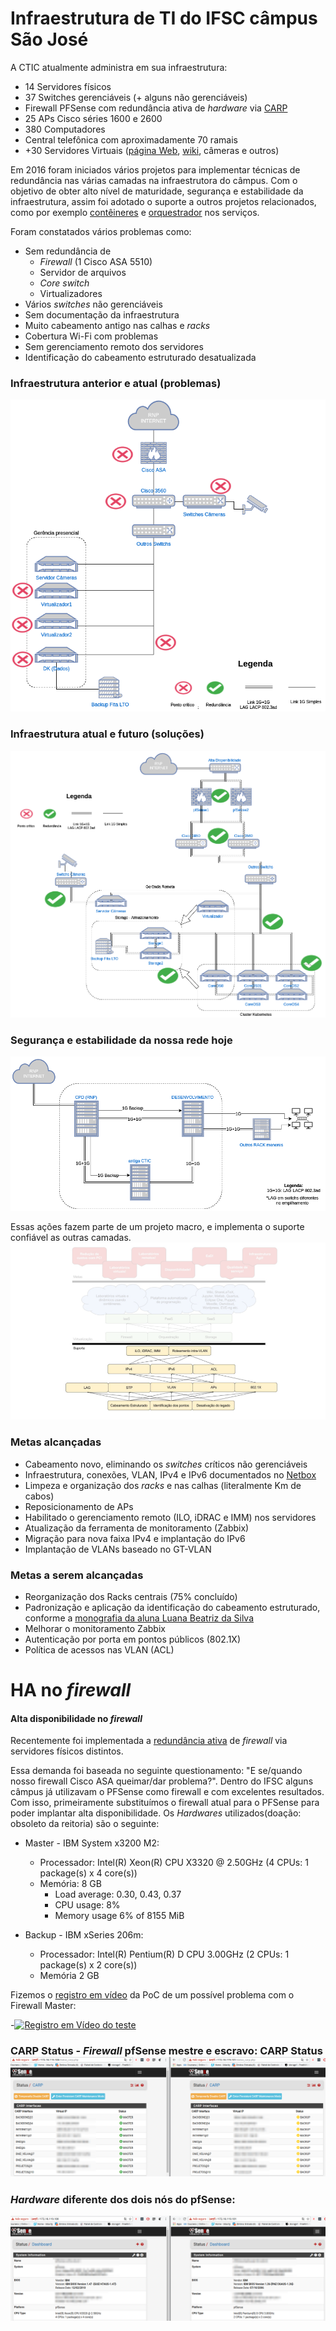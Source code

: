 # Infraestrutura de TI do IFSC câmpus São José

A CTIC atualmente administra em sua infraestrutura:
* 14 Servidores físicos
* 37 Switches gerenciáveis (+ alguns não gerenciáveis)
* Firewall PFSense com redundância ativa de _hardware_ via [CARP](https://www.freebsd.org/doc/handbook/carp.html)
* 25 APs Cisco séries 1600 e 2600
* 380 Computadores
* Central telefônica com aproximadamente 70 ramais
* +30 Servidores Virtuais ([página Web](http://sj.ifsc.edu.br), [wiki](http://wiki.sj.ifsc.edu.br), câmeras e outros)

Em 2016 foram iniciados vários projetos para implementar técnicas de redundância nas várias camadas na infraestrutora do câmpus. Com o objetivo de obter alto nível de maturidade, segurança e estabilidade da infraestrutura, assim foi adotado o suporte a outros projetos relacionados, como por exemplo [contêineres](https://github.com/ctic-sje-ifsc/coreos) e [orquestrador](https://github.com/ctic-sje-ifsc/kubernetes) nos serviços.

Foram constatados vários problemas como:

* Sem redundância de 
  * _Firewall_ (1 Cisco ASA 5510)
  * Servidor de arquivos
  * _Core switch_
  * Virtualizadores
* Vários _switches_ não gerenciáveis
* Sem documentação da infraestrutura
* Muito cabeamento  antigo nas calhas e _racks_
* Cobertura Wi-Fi com problemas
* Sem gerenciamento remoto dos servidores
* Identificação do cabeamento estruturado desatualizada

### Infraestrutura anterior e atual (problemas)

![Infraestrutura anterior](docs/infra_anterior_problemas.png)

### Infraestrutura atual e futuro (soluções)

![Infraestrutura anterior](docs/infra_futura_redundancias.png)

### Segurança e estabilidade da nossa rede hoje

![Rede em anel](docs/redundancia_geografica_rede_interna.png)

Essas ações fazem parte de um projeto macro, e implementa o suporte confiável as outras camadas.
![ProjetoMacroInfra](docs/projeto_macro_infra.png)

### Metas alcançadas
* Cabeamento novo, eliminando os _switches_ críticos não gerenciáveis
* Infraestrutura, conexões, VLAN, IPv4 e IPv6 documentados no [Netbox](https://netbox.sj.ifsc.edu.br/)
* Limpeza e organização dos _racks_ e nas calhas (literalmente Km de cabos)
* Reposicionamento de APs
* Habilitado o gerenciamento remoto (ILO, iDRAC e IMM) nos servidores
* Atualização da ferramenta de monitoramento (Zabbix)
* Migração para nova faixa IPv4 e implantação do IPv6
* Implantação de VLANs baseado no GT-VLAN

### Metas a serem alcançadas
* Reorganização dos Racks centrais (75% concluído)
* Padronização e aplicação da identificação do cabeamento estruturado, conforme a [monografia da aluna Luana Beatriz da Silva](http://wiki.sj.ifsc.edu.br/wiki/index.php/Projeto_de_Reestrutura%C3%A7%C3%A3o_do_Cabeamento_Estruturado)
* Melhorar o monitoramento Zabbix
* Autenticação por porta em pontos públicos (802.1X)
* Política de acessos nas VLAN (ACL)

# HA no _firewall_
#### Alta disponibilidade no _firewall_
Recentemente foi implementada a [redundância ativa](https://doc.pfsense.org/index.php/High_Availability) de _firewall_ via servidores físicos distintos. 

Essa demanda foi baseada no seguinte questionamento: "E se/quando nosso firewall Cisco ASA queimar/dar problema?". 
Dentro do IFSC alguns câmpus já utilizavam o PFSense como firewall e com excelentes resultados. Com isso, primeiramente substituímos o firewall atual para o PFSense para poder implantar alta disponibilidade. Os _Hardwares_ utilizados(doação: obsoleto da reitoria) são o seguinte:

* Master - IBM System x3200 M2:
  * Processador: Intel(R) Xeon(R) CPU X3320 @ 2.50GHz (4 CPUs: 1 package(s) x 4 core(s))
  * Memória: 8 GB
    * Load average: 0.30, 0.43, 0.37
    * CPU usage: 8%
    * Memory usage	6% of 8155 MiB

* Backup - IBM xSeries 206m: 
  * Processador: Intel(R) Pentium(R) D CPU 3.00GHz (2 CPUs: 1 package(s) x 2 core(s))
  * Memória 2 GB

Fizemos o [registro em vídeo](https://youtu.be/jkS7ZbTbtkA) da PoC de um possível problema com o Firewall Master:

-[![Registro em Vídeo do teste](https://img.youtube.com/vi/jkS7ZbTbtkA/0.jpg)](https://youtu.be/jkS7ZbTbtkA)

### CARP Status - _Firewall_ pfSense mestre e escravo: CARP Status![PFsense HA](docs/pfsense_carp_master_backup.png)

### _Hardware_ diferente dos dois nós do pfSense:
![PFsense HA2](docs/pfsense_ha_hardware.png)
